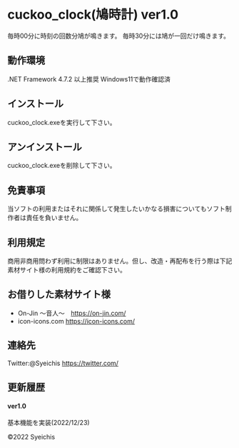 # cuckoo_clock(鳩時計) ver1.0

毎時00分に時刻の回数分鳩が鳴きます。
毎時30分には鳩が一回だけ鳴きます。

## 動作環境
.NET Framework 4.7.2 以上推奨
Windows11で動作確認済

## インストール
cuckoo_clock.exeを実行して下さい。

## アンインストール
cuckoo_clock.exeを削除して下さい。

## 免責事項
当ソフトの利用またはそれに関係して発生したいかなる損害についてもソフト制作者は責任を負いません。

## 利用規定
商用非商用問わず利用に制限はありません。但し、改造・再配布を行う際は下記素材サイト様の利用規約をご確認下さい。

## お借りした素材サイト様
* On-Jin ～音人～　https://on-jin.com/
* icon-icons.com https://icon-icons.com/

## 連絡先
Twitter:@Syeichis
https://twitter.com/

## 更新履歴
#### ver1.0
基本機能を実装(2022/12/23)

©2022 Syeichis
